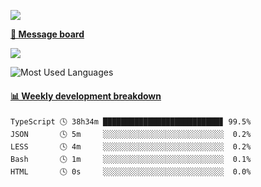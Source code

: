 [![](https://count.getloli.com/get/@SmaIIstars.github.readme)](https://count.getloli.com/)


[**💬 Message board**](https://chat.getloli.com/room/@SmaIIstars.github)

[![](https://chat.getloli.com/room/@SmaIIstars.github/svg?width=600&height=100&limit=20&theme=light&fontSize=14)](https://chat.getloli.com/room/@SmaIIstars.github)


![Most Used Languages](https://github-readme-stats.vercel.app/api/top-langs/?username=SmaIIstars&theme=dark&layout=compact)

<!-- waka-box start -->
#### <a href="https://gist.github.com/e31f5e1b7a15ee54e2fc8fca68aa5e2b" target="_blank">📊 Weekly development breakdown</a>
```text
TypeScript 🕓 38h34m ██████████████████████████▊ 99.5%
JSON       🕓 5m     ░░░░░░░░░░░░░░░░░░░░░░░░░░░  0.2%
LESS       🕓 4m     ░░░░░░░░░░░░░░░░░░░░░░░░░░░  0.2%
Bash       🕓 1m     ░░░░░░░░░░░░░░░░░░░░░░░░░░░  0.1%
HTML       🕓 0s     ░░░░░░░░░░░░░░░░░░░░░░░░░░░  0.0%
```
<!-- Powered by https://github.com/YouEclipse/waka-box-go . -->
<!-- waka-box end -->
